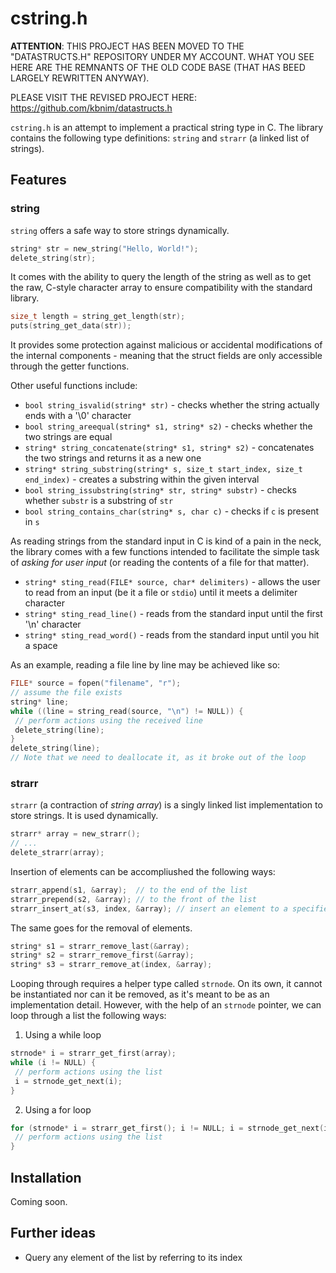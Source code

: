 # cstring.h
**ATTENTION**: THIS PROJECT HAS BEEN MOVED TO THE "DATASTRUCTS.H" REPOSITORY UNDER MY ACCOUNT. WHAT YOU SEE HERE ARE THE REMNANTS OF THE OLD CODE BASE (THAT HAS BEED LARGELY REWRITTEN ANYWAY).

PLEASE VISIT THE REVISED PROJECT HERE: https://github.com/kbnim/datastructs.h

`cstring.h` is an attempt to implement a practical string type in C. The library contains the following type definitions: `string` and `strarr` (a linked list of strings).

## Features

### string
`string` offers a safe way to store strings dynamically.
```c
string* str = new_string("Hello, World!");
delete_string(str);
```
It comes with the ability to query the length of the string as well as to get the raw, C-style character array to ensure compatibility with the standard library.
```c
size_t length = string_get_length(str);
puts(string_get_data(str));
```
It provides some protection against malicious or accidental modifications of the internal components - meaning that the struct fields are only accessible through the getter functions.

Other useful functions include:
* `bool string_isvalid(string* str)` - checks whether the string actually ends with a '\0' character
* `bool string_areequal(string* s1, string* s2)` - checks whether the two strings are equal
* `string* string_concatenate(string* s1, string* s2)` - concatenates the two strings and returns it as a new one
* `string* string_substring(string* s, size_t start_index, size_t end_index)` - creates a substring within the given interval
* `bool string_issubstring(string* str, string* substr)` - checks whether `substr` is a substring of `str`
* `bool string_contains_char(string* s, char c)` - checks if `c` is present in `s`

As reading strings from the standard input in C is kind of a pain in the neck, the library comes with a few functions intended to facilitate the simple task of _asking for user input_ (or reading the contents of a file for that matter).
* `string* sting_read(FILE* source, char* delimiters)` - allows the user to read from an input (be it a file or `stdio`) until it meets a delimiter character
* `string* sting_read_line()` - reads from the standard input until the first '\n' character
* `string* sting_read_word()` - reads from the standard input until you hit a space

As an example, reading a file line by line may be achieved like so:
```c
FILE* source = fopen("filename", "r");
// assume the file exists
string* line;
while ((line = string_read(source, "\n") != NULL)) {
 // perform actions using the received line
 delete_string(line);
}
delete_string(line);
// Note that we need to deallocate it, as it broke out of the loop
```

### strarr
`strarr` (a contraction of _string array_) is a singly linked list implementation to store strings. It is used dynamically.
```c
strarr* array = new_strarr();
// ...
delete_strarr(array);
```
Insertion of elements can be accompliushed the following ways:
```c
strarr_append(s1, &array);  // to the end of the list
strarr_prepend(s2, &array); // to the front of the list
strarr_insert_at(s3, index, &array); // insert an element to a specified index
```

The same goes for the removal of elements.
```c
string* s1 = strarr_remove_last(&array); 
string* s2 = strarr_remove_first(&array); 
string* s3 = strarr_remove_at(index, &array);
```

Looping through requires a helper type called `strnode`. On its own, it cannot be instantiated nor can it be removed, as it's meant to be as an implementation detail. However, with the help of an `strnode` pointer, we can loop through a list the following ways:
1. Using a while loop
```c
strnode* i = strarr_get_first(array);
while (i != NULL) {
 // perform actions using the list
 i = strnode_get_next(i);
}
```

2. Using a for loop
```c
for (strnode* i = strarr_get_first(); i != NULL; i = strnode_get_next(i)) {
 // perform actions using the list
}
```

## Installation
Coming soon.

## Further ideas
* Query any element of the list by referring to its index
